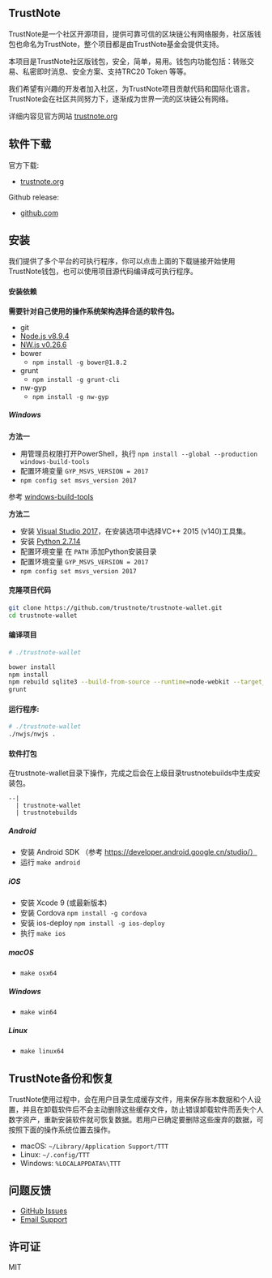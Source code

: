 ## TrustNote

TrustNote是一个社区开源项目，提供可靠可信的区块链公有网络服务，社区版钱包也命名为TrustNote，整个项目都是由TrustNote基金会提供支持。

本项目是TrustNote社区版钱包，安全，简单，易用。钱包内功能包括：转账交易、私密即时消息、安全方案、支持TRC20 Token 等等。

我们希望有兴趣的开发者加入社区，为TrustNote项目贡献代码和国际化语言。TrustNote会在社区共同努力下，逐渐成为世界一流的区块链公有网络。

详细内容见官方网站 [trustnote.org](https://trustnote.org/)

## 软件下载

官方下载: 
- [trustnote.org](https://trustnote.org/application.html)

Github release: 
- [github.com](https://github.com/trustnote/trustnote-wallet/releases)


## 安装

我们提供了多个平台的可执行程序，你可以点击上面的下载链接开始使用TrustNote钱包，也可以使用项目源代码编译成可执行程序。

#### 安装依赖

**需要针对自己使用的操作系统架构选择合适的软件包。**

- git
- [Node.js v8.9.4](https://nodejs.org/dist/v8.9.4/)
- [NW.js v0.26.6](https://dl.nwjs.io/v0.26.6)
- bower
    - `npm install -g bower@1.8.2`
- grunt
    - `npm install -g grunt-cli`
- nw-gyp
    - `npm install -g nw-gyp`


##### Windows

**方法一**

- 用管理员权限打开PowerShell，执行 `npm install --global --production windows-build-tools`
- 配置环境变量 `GYP_MSVS_VERSION = 2017`
- `npm config set msvs_version 2017`

参考 [windows-build-tools](https://github.com/felixrieseberg/windows-build-tools)


**方法二**

- 安装 [Visual Studio 2017](https://visualstudio.microsoft.com/zh-hans/thank-you-downloading-visual-studio/?sku=Community&rel=15)，在安装选项中选择VC++ 2015 (v140)工具集。
- 安装 [Python 2.7.14](https://www.python.org/downloads/release/python-2714/)
- 配置环境变量 在 `PATH` 添加Python安装目录
- 配置环境变量 `GYP_MSVS_VERSION = 2017`
- `npm config set msvs_version 2017`


#### 克隆项目代码

```sh
git clone https://github.com/trustnote/trustnote-wallet.git
cd trustnote-wallet
```

#### 编译项目

```sh
# ./trustnote-wallet

bower install
npm install
npm rebuild sqlite3 --build-from-source --runtime=node-webkit --target_arch=x64 --target=0.26.6
grunt
```

#### 运行程序:

```sh
# ./trustnote-wallet
./nwjs/nwjs .
```

#### 软件打包

在trustnote-wallet目录下操作，完成之后会在上级目录trustnotebuilds中生成安装包。

```
--|
  | trustnote-wallet
  | trustnotebuilds
```

##### Android

- 安装 Android SDK （参考 https://developer.android.google.cn/studio/）
- 运行 `make android`

##### iOS

- 安装 Xcode 9 (或最新版本)
- 安装 Cordova `npm install -g cordova`
- 安装 ios-deploy `npm install -g ios-deploy`
- 执行 `make ios`


##### macOS

- `make osx64`

##### Windows

- `make win64`

##### Linux

- `make linux64`


## TrustNote备份和恢复

TrustNote使用过程中，会在用户目录生成缓存文件，用来保存账本数据和个人设置，并且在卸载软件后不会主动删除这些缓存文件，防止错误卸载软件而丢失个人数字资产，重新安装软件就可恢复数据。若用户已确定要删除这些废弃的数据，可按照下面的操作系统位置去操作。

* macOS: `~/Library/Application Support/TTT`
* Linux: `~/.config/TTT`
* Windows: `%LOCALAPPDATA%\TTT`


## 问题反馈

* [GitHub Issues](https://github.com/trustnote/trustnote-wallet/issues)
* [Email Support](mailto:foundation@trustnote.org)

## 许可证

MIT

